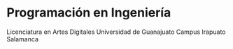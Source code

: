 # Programación en Ingeniería 
Licenciatura en Artes Digitales
Universidad de Guanajuato
Campus Irapuato Salamanca
